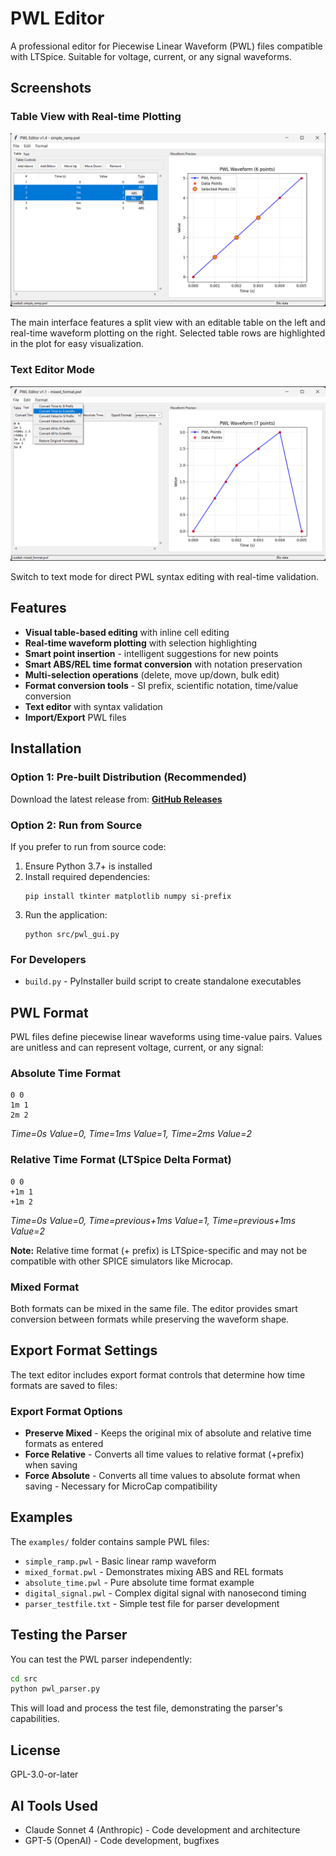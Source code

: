 # PWL Editor

A professional editor for Piecewise Linear Waveform (PWL) files compatible with LTSpice. Suitable for voltage, current, or any signal waveforms.

## Screenshots

### Table View with Real-time Plotting
![Table Mode](docs/gui_table_mode.png)

The main interface features a split view with an editable table on the left and real-time waveform plotting on the right. Selected table rows are highlighted in the plot for easy visualization.

### Text Editor Mode
![Text Mode](docs/gui_text_mode.png)

Switch to text mode for direct PWL syntax editing with real-time validation.

## Features

- **Visual table-based editing** with inline cell editing
- **Real-time waveform plotting** with selection highlighting
- **Smart point insertion** - intelligent suggestions for new points
- **Smart ABS/REL time format conversion** with notation preservation
- **Multi-selection operations** (delete, move up/down, bulk edit)
- **Format conversion tools** - SI prefix, scientific notation, time/value conversion
- **Text editor** with syntax validation
- **Import/Export** PWL files

## Installation

### Option 1: Pre-built Distribution (Recommended)
Download the latest release from: **[GitHub Releases](https://github.com/dotmjsc/PWL_Editor/releases)**

### Option 2: Run from Source
If you prefer to run from source code:

1. Ensure Python 3.7+ is installed
2. Install required dependencies:
   ```
   pip install tkinter matplotlib numpy si-prefix
   ```
3. Run the application:
   ```
   python src/pwl_gui.py
   ```

### For Developers
- `build.py` - PyInstaller build script to create standalone executables

## PWL Format

PWL files define piecewise linear waveforms using time-value pairs. Values are unitless and can represent voltage, current, or any signal:

### Absolute Time Format
```
0 0
1m 1
2m 2
```
*Time=0s Value=0, Time=1ms Value=1, Time=2ms Value=2*

### Relative Time Format (LTSpice Delta Format)
```
0 0
+1m 1
+1m 2
```
*Time=0s Value=0, Time=previous+1ms Value=1, Time=previous+1ms Value=2*

**Note:** Relative time format (+ prefix) is LTSpice-specific and may not be compatible with other SPICE simulators like Microcap.

### Mixed Format
Both formats can be mixed in the same file. The editor provides smart conversion between formats while preserving the waveform shape.

## Export Format Settings

The text editor includes export format controls that determine how time formats are saved to files:

### Export Format Options

- **Preserve Mixed** - Keeps the original mix of absolute and relative time formats as entered
- **Force Relative** - Converts all time values to relative format (+prefix) when saving
- **Force Absolute** - Converts all time values to absolute format when saving - Necessary for MicroCap compatibility

## Examples

The `examples/` folder contains sample PWL files:

- `simple_ramp.pwl` - Basic linear ramp waveform
- `mixed_format.pwl` - Demonstrates mixing ABS and REL formats
- `absolute_time.pwl` - Pure absolute time format example
- `digital_signal.pwl` - Complex digital signal with nanosecond timing
- `parser_testfile.txt` - Simple test file for parser development

## Testing the Parser

You can test the PWL parser independently:

```bash
cd src
python pwl_parser.py
```

This will load and process the test file, demonstrating the parser's capabilities.

## License

GPL-3.0-or-later

## AI Tools Used

- Claude Sonnet 4 (Anthropic) - Code development and architecture
- GPT-5 (OpenAI) - Code development, bugfixes
